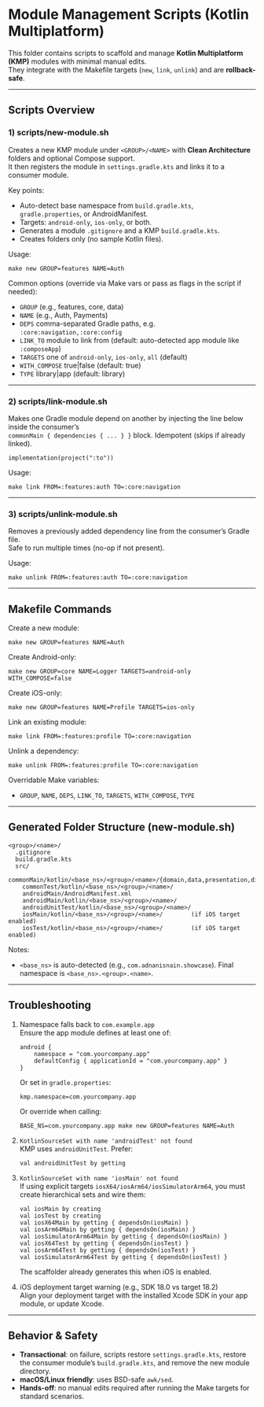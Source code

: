 # Module Management Scripts (Kotlin Multiplatform)

This folder contains scripts to scaffold and manage **Kotlin Multiplatform (KMP)** modules with minimal manual edits.  
They integrate with the Makefile targets (`new`, `link`, `unlink`) and are **rollback-safe**.

---

## Scripts Overview

### 1) scripts/new-module.sh
Creates a new KMP module under `<GROUP>/<NAME>` with **Clean Architecture** folders and optional Compose support.  
It then registers the module in `settings.gradle.kts` and links it to a consumer module.

Key points:
- Auto-detect base namespace from `build.gradle.kts`, `gradle.properties`, or AndroidManifest.
- Targets: `android-only`, `ios-only`, or both.
- Generates a module `.gitignore` and a KMP `build.gradle.kts`.
- Creates folders only (no sample Kotlin files).

Usage:

    make new GROUP=features NAME=Auth

Common options (override via Make vars or pass as flags in the script if needed):
- `GROUP`  (e.g., features, core, data)
- `NAME`   (e.g., Auth, Payments)
- `DEPS`   comma-separated Gradle paths, e.g. `:core:navigation,:core:config`
- `LINK_TO` module to link from (default: auto-detected app module like `:composeApp`)
- `TARGETS` one of `android-only`, `ios-only`, `all` (default)
- `WITH_COMPOSE` true|false (default: true)
- `TYPE` library|app (default: library)

---

### 2) scripts/link-module.sh
Makes one Gradle module depend on another by injecting the line below inside the consumer’s  
`commonMain { dependencies { ... } }` block. Idempotent (skips if already linked).

    implementation(project(":to"))

Usage:

    make link FROM=:features:auth TO=:core:navigation

---

### 3) scripts/unlink-module.sh
Removes a previously added dependency line from the consumer’s Gradle file.  
Safe to run multiple times (no-op if not present).

Usage:

    make unlink FROM=:features:auth TO=:core:navigation

---

## Makefile Commands

Create a new module:

    make new GROUP=features NAME=Auth

Create Android-only:

    make new GROUP=core NAME=Logger TARGETS=android-only WITH_COMPOSE=false

Create iOS-only:

    make new GROUP=features NAME=Profile TARGETS=ios-only

Link an existing module:

    make link FROM=:features:profile TO=:core:navigation

Unlink a dependency:

    make unlink FROM=:features:profile TO=:core:navigation

Overridable Make variables:
- `GROUP`, `NAME`, `DEPS`, `LINK_TO`, `TARGETS`, `WITH_COMPOSE`, `TYPE`

---

## Generated Folder Structure (new-module.sh)

    <group>/<name>/
      .gitignore
      build.gradle.kts
      src/
        commonMain/kotlin/<base_ns>/<group>/<name>/{domain,data,presentation,di,navigation}/
        commonTest/kotlin/<base_ns>/<group>/<name>/
        androidMain/AndroidManifest.xml
        androidMain/kotlin/<base_ns>/<group>/<name>/
        androidUnitTest/kotlin/<base_ns>/<group>/<name>/
        iosMain/kotlin/<base_ns>/<group>/<name>/        (if iOS target enabled)
        iosTest/kotlin/<base_ns>/<group>/<name>/        (if iOS target enabled)

Notes:
- `<base_ns>` is auto-detected (e.g., `com.adnanisnain.showcase`). Final namespace is `<base_ns>.<group>.<name>`.

---

## Troubleshooting

1) Namespace falls back to `com.example.app`  
   Ensure the app module defines at least one of:

       android {
           namespace = "com.yourcompany.app"
           defaultConfig { applicationId = "com.yourcompany.app" }
       }

   Or set in `gradle.properties`:

       kmp.namespace=com.yourcompany.app

   Or override when calling:

       BASE_NS=com.yourcompany.app make new GROUP=features NAME=Auth

2) `KotlinSourceSet with name 'androidTest' not found`  
   KMP uses `androidUnitTest`. Prefer:

       val androidUnitTest by getting

3) `KotlinSourceSet with name 'iosMain' not found`  
   If using explicit targets `iosX64/iosArm64/iosSimulatorArm64`, you must create hierarchical sets and wire them:

       val iosMain by creating
       val iosTest by creating
       val iosX64Main by getting { dependsOn(iosMain) }
       val iosArm64Main by getting { dependsOn(iosMain) }
       val iosSimulatorArm64Main by getting { dependsOn(iosMain) }
       val iosX64Test by getting { dependsOn(iosTest) }
       val iosArm64Test by getting { dependsOn(iosTest) }
       val iosSimulatorArm64Test by getting { dependsOn(iosTest) }

   The scaffolder already generates this when iOS is enabled.

4) iOS deployment target warning (e.g., SDK 18.0 vs target 18.2)  
   Align your deployment target with the installed Xcode SDK in your app module, or update Xcode.

---

## Behavior & Safety

- **Transactional**: on failure, scripts restore `settings.gradle.kts`, restore the consumer module’s `build.gradle.kts`, and remove the new module directory.  
- **macOS/Linux friendly**: uses BSD-safe `awk/sed`.  
- **Hands-off**: no manual edits required after running the Make targets for standard scenarios.
